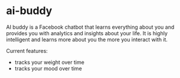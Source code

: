 # ai-buddy

AI buddy is a Facebook chatbot that learns everything about you and provides you with analytics and insights about your life.  It is highly intelligent and learns more about you the more you interact with it.  

Current features:
- tracks your weight over time
- tracks your mood over time
